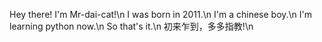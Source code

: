 Hey there! I'm Mr-dai-cat!\n
I was born in 2011.\n
I'm a chinese boy.\n
I'm learning python now.\n
So that's it.\n
初来乍到，多多指教!\n
